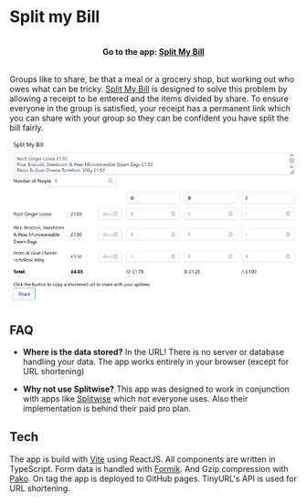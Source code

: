 # Split my Bill

<br />
<div align="center">
<b>Go to the app: <a href="https://oliverdudgeon.github.io/split-my-bill">Split My Bill</b></a>
</div>
<br />

Groups like to share, be that a meal or a grocery shop, but working out who owes what can be tricky. [Split My Bill](https://oliverdudgeon.github.io/split-my-bill) is designed to solve this problem by allowing a receipt to be entered and the items divided by share. To ensure everyone in the group is satisfied, your receipt has a permanent link which you can share with your group so they can be confident you have split the bill fairly.

![Screenshot of the app](https://raw.githubusercontent.com/OliverDudgeon/split-my-bill/main/assets/SplitMyBillScreenshot.png)

## FAQ

- **Where is the data stored?** In the URL! There is no server or database handling your data. The app works entirely in your browser (except for URL shortening)

- **Why not use Splitwise?**
This app was designed to work in conjunction with apps like [Splitwise](https://www.splitwise.com/) which not everyone uses. Also their implementation is behind their paid pro plan.

## Tech

The app is build with [Vite](vitejs.dev/) using ReactJS. All components are written in TypeScript.
Form data is handled with [Formik](https://formik.org/). And Gzip compression with [Pako](https://github.com/nodeca/pako). On tag the app is deployed to GitHub pages. TinyURL's API is used for URL shortening.
